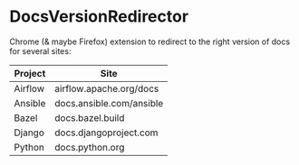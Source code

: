 # DocsVersionRedirector
Chrome (&amp; maybe Firefox) extension to redirect to the right version of docs for several sites:

Project | Site
--------|-----
Airflow | airflow.apache.org/docs
Ansible | docs.ansible.com/ansible
Bazel | docs.bazel.build
Django | docs.djangoproject.com
Python | docs.python.org
